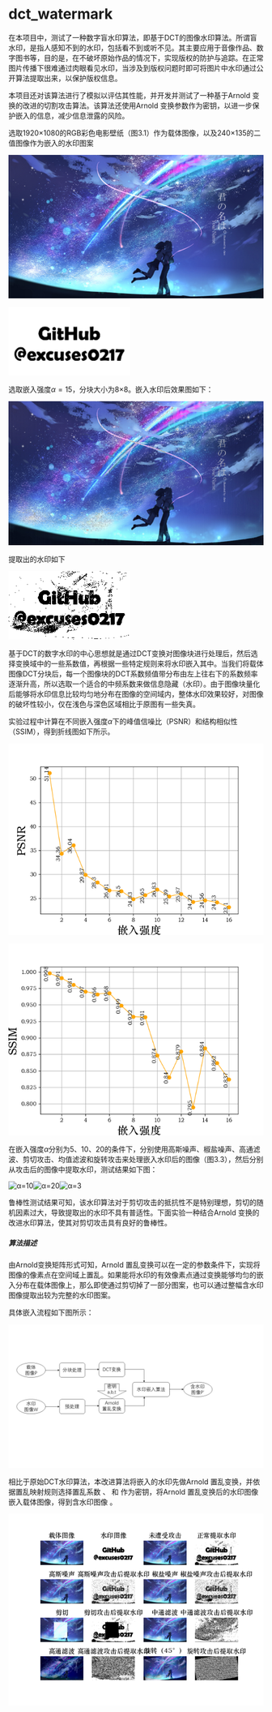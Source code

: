 # dct_watermark
在本项目中，测试了一种数字盲水印算法，即基于DCT的图像水印算法。所谓盲水印，是指人感知不到的水印，包括看不到或听不见。其主要应用于音像作品、数字图书等，目的是，在不破坏原始作品的情况下，实现版权的防护与追踪。在正常图片传播下很难通过肉眼看见水印，当涉及到版权问题时即可将图片中水印通过公开算法提取出来，以保护版权信息。

本项目还对该算法进行了模拟以评估其性能，并开发并测试了一种基于Arnold 变换的改进的切割攻击算法。该算法还使用Arnold 变换参数作为密钥，以进一步保护嵌入的信息，减少信息泄露的风险。

选取1920×1080的RGB彩色电影壁纸（图3.1）作为载体图像，以及240×135的二值图像作为嵌入的水印图案

![backgrd](dct_test\backgrd.png)

![githubmark240-135](dct_test\githubmark240-135.png)

选取嵌入强度$\alpha=15$，分块大小为8×8。嵌入水印后效果图如下：

![alpha=15](img\alpha=15.png)

提取出的水印如下

![alpha=15_watermark](img\alpha=15_watermark.png)

基于DCT的数字水印的中心思想就是通过DCT变换对图像块进行处理后，然后选择变换域中的一些系数值，再根据一些特定规则来将水印嵌入其中。当我们将载体图像DCT分块后，每一个图像块的DCT系数频值带分布由左上往右下的系数频率逐渐升高，所以选取一个适合的中频系数来做信息隐藏（水印）。由于图像块量化后能够将水印信息比较均匀地分布在图像的空间域内，整体水印效果较好，对图像的破坏性较小，仅在浅色与深色区域相比于原图有一些失真。

实验过程中计算在不同嵌入强度$\alpha$下的峰值信噪比（PSNR）和结构相似性（SSIM），得到折线图如下所示。

![嵌入强度-PSNR](嵌入强度-PSNR.png)

![嵌入强度-SSIM](嵌入强度-SSIM.png)

在嵌入强度$\alpha$分别为5、10、20的条件下，分别使用高斯噪声、椒盐噪声、高通滤波、剪切攻击、均值滤波和旋转攻击来处理嵌入水印后的图像（图3.3），然后分别从攻击后的图像中提取水印，测试结果如下图：

![α=10](α=10.png)![α=20](α=20.png)![α=3](α=3.png)

鲁棒性测试结果可知，该水印算法对于剪切攻击的抵抗性不是特别理想，剪切的随机因素过大，导致提取出的水印不具有普适性。下面实验一种结合Arnold 变换的改进水印算法，使其对剪切攻击具有良好的鲁棒性。

 

##### 算法描述

由Arnold变换矩阵形式可知，Arnold 置乱变换可以在一定的参数条件下，实现将图像的像素点在空间域上置乱。如果能将水印的有效像素点通过变换能够均匀的嵌入分布在载体图像上，那么即使通过剪切掉了一部分图案，也可以通过整幅含水印图像提取出较为完整的水印图案。

具体嵌入流程如下图所示：

![流程图](./流程图.png)

相比于原始DCT水印算法，本改进算法将嵌入的水印先做Arnold 置乱变换，并依据置乱映射规则选择置乱系数                                、  和  作为密钥，将Arnold 置乱变换后的水印图像嵌入载体图像，得到含水印图像  。

![总对比图](总对比图.png)

